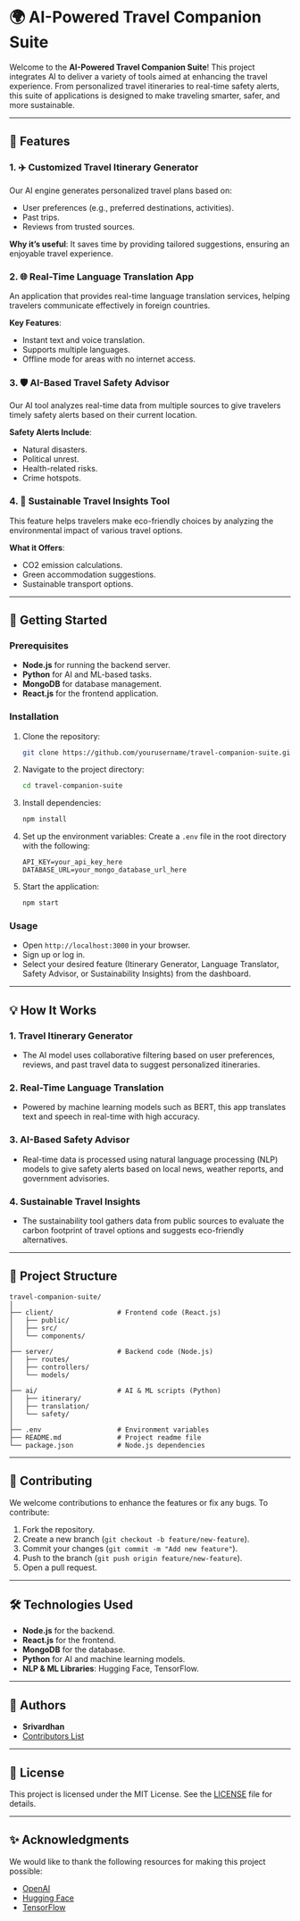 
# 🌍 AI-Powered Travel Companion Suite

Welcome to the **AI-Powered Travel Companion Suite**! This project integrates AI to deliver a variety of tools aimed at enhancing the travel experience. From personalized travel itineraries to real-time safety alerts, this suite of applications is designed to make traveling smarter, safer, and more sustainable.

---

## 📌 Features

### 1. ✈️ Customized Travel Itinerary Generator
Our AI engine generates personalized travel plans based on:
- User preferences (e.g., preferred destinations, activities).
- Past trips.
- Reviews from trusted sources.

**Why it’s useful**: It saves time by providing tailored suggestions, ensuring an enjoyable travel experience.

### 2. 🌐 Real-Time Language Translation App
An application that provides real-time language translation services, helping travelers communicate effectively in foreign countries.

**Key Features**:
- Instant text and voice translation.
- Supports multiple languages.
- Offline mode for areas with no internet access.

### 3. 🛡️ AI-Based Travel Safety Advisor
Our AI tool analyzes real-time data from multiple sources to give travelers timely safety alerts based on their current location.

**Safety Alerts Include**:
- Natural disasters.
- Political unrest.
- Health-related risks.
- Crime hotspots.

### 4. 🌱 Sustainable Travel Insights Tool
This feature helps travelers make eco-friendly choices by analyzing the environmental impact of various travel options.

**What it Offers**:
- CO2 emission calculations.
- Green accommodation suggestions.
- Sustainable transport options.

---

## 🚀 Getting Started

### Prerequisites
- **Node.js** for running the backend server.
- **Python** for AI and ML-based tasks.
- **MongoDB** for database management.
- **React.js** for the frontend application.

### Installation

1. Clone the repository:
   ```bash
   git clone https://github.com/yourusername/travel-companion-suite.git
   ```

2. Navigate to the project directory:
   ```bash
   cd travel-companion-suite
   ```

3. Install dependencies:
   ```bash
   npm install
   ```

4. Set up the environment variables:
   Create a `.env` file in the root directory with the following:
   ```
   API_KEY=your_api_key_here
   DATABASE_URL=your_mongo_database_url_here
   ```

5. Start the application:
   ```bash
   npm start
   ```

### Usage
- Open `http://localhost:3000` in your browser.
- Sign up or log in.
- Select your desired feature (Itinerary Generator, Language Translator, Safety Advisor, or Sustainability Insights) from the dashboard.

---

## 💡 How It Works

### 1. **Travel Itinerary Generator**
   - The AI model uses collaborative filtering based on user preferences, reviews, and past travel data to suggest personalized itineraries.

### 2. **Real-Time Language Translation**
   - Powered by machine learning models such as BERT, this app translates text and speech in real-time with high accuracy.

### 3. **AI-Based Safety Advisor**
   - Real-time data is processed using natural language processing (NLP) models to give safety alerts based on local news, weather reports, and government advisories.

### 4. **Sustainable Travel Insights**
   - The sustainability tool gathers data from public sources to evaluate the carbon footprint of travel options and suggests eco-friendly alternatives.

---

## 🔧 Project Structure

```
travel-companion-suite/
│
├── client/                # Frontend code (React.js)
│   ├── public/
│   ├── src/
│   └── components/
│
├── server/                # Backend code (Node.js)
│   ├── routes/
│   ├── controllers/
│   └── models/
│
├── ai/                    # AI & ML scripts (Python)
│   ├── itinerary/
│   ├── translation/
│   └── safety/
│
├── .env                   # Environment variables
├── README.md              # Project readme file
└── package.json           # Node.js dependencies
```

---

## 🤝 Contributing

We welcome contributions to enhance the features or fix any bugs. To contribute:

1. Fork the repository.
2. Create a new branch (`git checkout -b feature/new-feature`).
3. Commit your changes (`git commit -m "Add new feature"`).
4. Push to the branch (`git push origin feature/new-feature`).
5. Open a pull request.

---

## 🛠️ Technologies Used
- **Node.js** for the backend.
- **React.js** for the frontend.
- **MongoDB** for the database.
- **Python** for AI and machine learning models.
- **NLP & ML Libraries**: Hugging Face, TensorFlow.

---

## 👥 Authors
- **Srivardhan**
- [Contributors List](https://github.com/yourusername/travel-companion-suite/graphs/contributors)

---

## 📜 License

This project is licensed under the MIT License. See the [LICENSE](LICENSE) file for details.

---

## ✨ Acknowledgments
We would like to thank the following resources for making this project possible:
- [OpenAI](https://openai.com/)
- [Hugging Face](https://huggingface.co/)
- [TensorFlow](https://www.tensorflow.org/)
